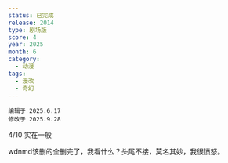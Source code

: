 ```yaml
---
status: 已完成
release: 2014
type: 剧场版
score: 4
year: 2025
month: 6
category:
  - 动漫
tags:
  - 漫改
  - 奇幻
---
```

	编辑于 2025.6.17
	修改于 2025.9.28

4/10 实在一般

wdnmd该删的全删完了，我看什么？头尾不接，莫名其妙，我很愤怒。
